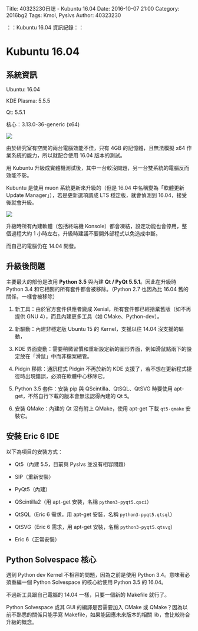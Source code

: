 Title: 40323230日誌 - Kubuntu 16.04
Date: 2016-10-07 21:00
Category: 2016bg2
Tags: Kmol, Pyslvs
Author: 40323230

：：Kubuntu 16.04 資訊紀錄：：

<!-- PELICAN_END_SUMMARY -->

Kubuntu 16.04
===

系統資訊
---

Ubuntu: 16.04

KDE Plasma: 5.5.5

Qt: 5.5.1

核心：3.13.0-36-generic (x64)

![](https://raw.githubusercontent.com/coursemdetw/project_site_files/gh-pages/files/2016spring/g2/Python_solvespace/1007_01.jpg)

由於研究室有空閒的兩台電腦效能不佳，只有 4GB 的記憶體，且無法模擬 x64 作業系統的能力，所以就配合使用 16.04 版本的測試。

用 Kubuntu 升級成實體機測試後，其中一台較沒問題，另一台雙系統的電腦反而效能不彰。

Kubuntu 是使用 muon 系統更新來升級的（但是 16.04 中名稱變為「軟體更新 Update Manager」），若是更新選項調成 LTS 穩定版，就會偵測到 16.04，接受後就會升級。

![](https://raw.githubusercontent.com/coursemdetw/project_site_files/gh-pages/files/2016spring/g2/Python_solvespace/1007_02.jpg)

升級時所有內建軟體（包括終端機 Konsole）都會凍結，設定功能也會停用，整個過程大約 1 小時左右。升級時建議不要開外部程式以免造成中斷。

而自己的電腦仍在 14.04 開發。

升級後問題
---

主要最大的部份是改用 **Python 3.5** 與內建 **Qt / PyQt 5.5.1**。因此在升級時 Python 3.4 和它相關的所有套件都會被移除。（Python 2.7 也因為比 16.04 舊的關係，一樣會被移除）

1. 新工具：由於官方套件供應者變成 Xenial，所有套件都已經捨棄舊版（如不再提供 GNU 4），而且內建更多工具（如 CMake、Python-dev）。

1. 新驅動：內建非穩定版 Ubuntu 15 的 Kernel，支援以往 14.04 沒支援的驅動，

1. KDE 界面變動：需要稍微習慣和重新設定新的圖形界面，例如滑鼠點兩下的設定放在「滑鼠」中而非檔案總管。

1. Pidgin 移除：通訊程式 Pidgin 不再於新的 KDE 支援了，若不想在更新程式捷徑時出現錯誤，必須在軟體中心移除它。

1. Python 3.5 套件：安裝 pip 與 QScintilla、QtSQL、QtSVG 時要使用 apt-get，不然自行下載的版本會無法認得內建的 Qt 5。

1. 安裝 QMake：內建的 Qt 沒有附上 QMake，使用 apt-get 下載 `qt5-qmake` 安裝它。

安裝 Eric 6 IDE
---

以下為項目的安裝方式：

* Qt5（內建 5.5，目前與 Pyslvs 並沒有相容問題）

* SIP（重新安裝）

* PyQt5（內建）

* QScintilla2（用 apt-get 安裝，名稱 `python3-pyqt5.qsci`）

* QtSQL（Eric 6 需求，用 apt-get 安裝，名稱 `python3-pyqt5.qtsql`）

* QtSVG（Eric 6 需求，用 apt-get 安裝，名稱 `python3-pyqt5.qtsvg`）

* Eric 6（正常安裝）

Python Solvespace 核心
---

遇到 Python dev Kernel 不相容的問題，因為之前是使用 Python 3.4。意味著必須重編一個 Python Solvespace 的核心給使用 Python 3.5 的 16.04。

不過新工具跟自己電腦的 14.04 一樣，只要一個新的 Makefile 就行了。

Python Solvespace 或其 GUI 的編譯是否需要加入 CMake 或 QMake？因為以前不熟悉的關係只能手寫 Makefile，如果能因應未來版本的相關 lib，會比較符合升級的概念。